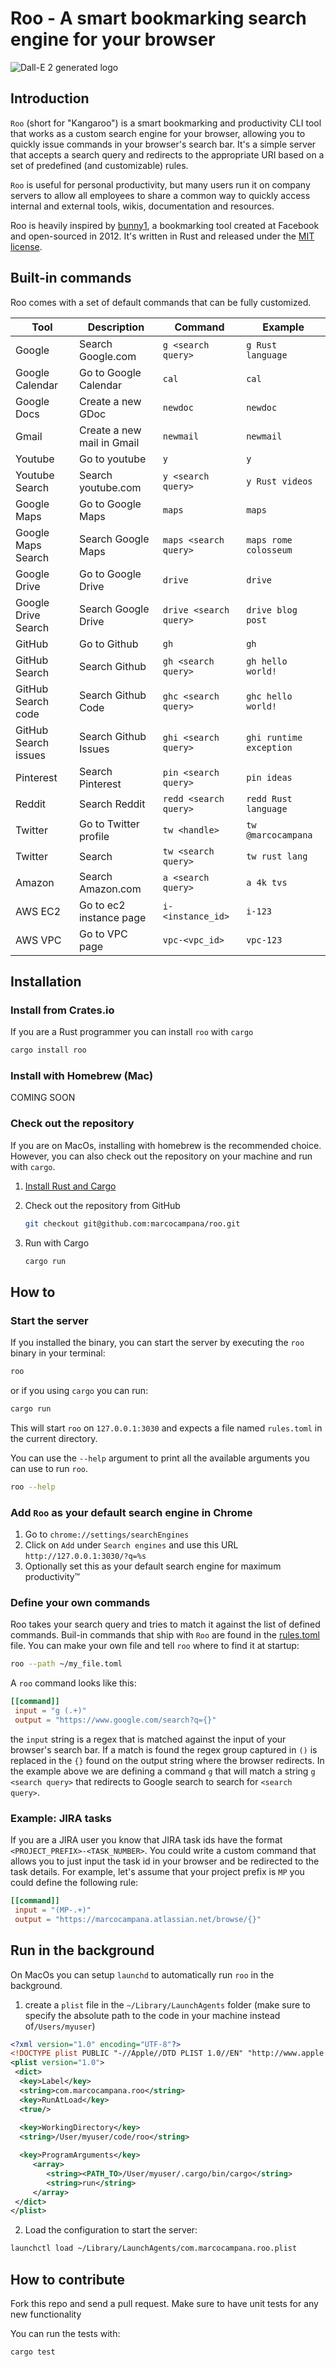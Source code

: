 # Roo - A smart bookmarking search engine for your browser

![Dall-E 2 generated logo](static/roo-logo.png)

## Introduction

`Roo` (short for "Kangaroo") is a smart bookmarking and productivity CLI tool that works as a custom search engine for your browser, allowing you to quickly issue commands in your browser's search bar. It's a simple server that accepts a search query and redirects to the appropriate URI based on a set of predefined (and customizable) rules.

`Roo` is useful for personal productivity, but many users run it on company servers to allow all employees to share a common way to quickly access internal and external tools, wikis, documentation and resources.

Roo is heavily inspired by [bunny1](https://github.com/ccheever/bunny1), a bookmarking tool created at Facebook and open-sourced in 2012. It's written in Rust and released under the [MIT license](LICENSE.md).

## Built-in commands

Roo comes with a set of default commands that can be fully customized.

| Tool                 | Description                 | Command                | Example                       |
|----------------------|-----------------------------|------------------------|-------------------------------|
| Google               | Search Google.com           | `g <search query>`     | `g Rust language`             |
| Google Calendar      | Go to Google Calendar       | `cal`                  | `cal`                         |
| Google Docs          | Create a new GDoc           | `newdoc`               | `newdoc`                      |
| Gmail                | Create a new mail in Gmail  | `newmail`              | `newmail`                     |
| Youtube              | Go to youtube               | `y`                    | `y`                           |
| Youtube Search       | Search youtube.com          | `y <search query>`     | `y Rust videos`               |
| Google Maps          | Go to Google Maps           | `maps`                 | `maps`                        |
| Google Maps Search   | Search Google Maps          | `maps <search query>`  | `maps rome colosseum`         |
| Google Drive         | Go to Google Drive          | `drive`                | `drive`                       |
| Google Drive Search  | Search Google Drive         | `drive <search query>` | `drive blog post`             |
| GitHub               | Go to Github                | `gh`                   | `gh`                          |
| GitHub Search        | Search Github               | `gh <search query>`    | `gh hello world!`             |
| GitHub Search code   | Search Github Code          | `ghc <search query>`   | `ghc hello world!`            |
| GitHub Search issues | Search Github Issues        | `ghi <search query>`   | `ghi runtime exception`       |
| Pinterest            | Search Pinterest            | `pin <search query>`   | `pin ideas`                   |
| Reddit               | Search Reddit               | `redd <search query>`  | `redd Rust language`          |
| Twitter              | Go to Twitter profile       | `tw <handle>`          | `tw @marcocampana`            |
| Twitter              | Search                      | `tw <search query>`    | `tw rust lang`                |
| Amazon               | Search Amazon.com           | `a <search query>`     | `a 4k tvs`                    |
| AWS EC2              | Go to ec2 instance page     | `i-<instance_id>`      | `i-123`                       |
| AWS VPC              | Go to VPC page              | `vpc-<vpc_id>`         | `vpc-123`                     |

## Installation

### Install from Crates.io

If you are a Rust programmer you can install `roo` with `cargo`

```bash
cargo install roo
```

### Install with Homebrew (Mac)

COMING SOON

### Check out the repository

If you are on MacOs, installing with homebrew is the recommended choice. However, you can also check out the repository on your machine and run with `cargo`.

1. [Install Rust and Cargo](https://doc.rust-lang.org/cargo/getting-started/installation.html)
1. Check out the repository from GitHub

    ```bash
    git checkout git@github.com:marcocampana/roo.git
    ```

1. Run with Cargo

    ```bash
    cargo run
    ```

## How to

### Start the server

If you installed the binary, you can start the server by executing the `roo` binary in your terminal:

```bash
roo
```

or if you using `cargo` you can run:

```bash
cargo run
```

This will start `roo` on `127.0.0.1:3030` and expects a file named `rules.toml` in the current directory.

You can use the `--help` argument to print all the available arguments you can use to run `roo`.

```bash
roo --help
```

### Add `Roo` as your default search engine in Chrome

1. Go to `chrome://settings/searchEngines`
2. Click on `Add` under `Search engines` and use this URL `http://127.0.0.1:3030/?q=%s`
3. Optionally set this as your default search engine for maximum productivity™

### Define your own commands

Roo takes your search query and tries to match it against the list of defined commands. Buil-in commands that ship with `Roo` are found in the [rules.toml](rules.toml) file. You can make your own file and tell `roo` where to find it at startup:

```bash
roo --path ~/my_file.toml
```

A `roo` command looks like this:

```toml
[[command]]
 input = "g (.+)"
 output = "https://www.google.com/search?q={}"
```

the `input` string is a regex that is matched against the input of your browser's search bar. If a match is found the regex group captured in `()` is replaced in the `{}` found on the output string where the browser redirects. In the example above we are defining a command `g` that will match a string `g <search query>` that redirects to Google search to search for `<search query>`.

### Example: JIRA tasks

If you are a JIRA user you know that JIRA task ids have the format `<PROJECT_PREFIX>-<TASK_NUMBER>`. You could write a custom command that allows you to just input the task id in your browser and be redirected to the task details. For example, let's assume that your project prefix is `MP` you could define the following rule:

```toml
[[command]]
 input = "(MP-.+)"
 output = "https://marcocampana.atlassian.net/browse/{}"
```

## Run in the background

On MacOs you can setup `launchd` to automatically run `roo` in the background.

1. create a `plist` file in the `~/Library/LaunchAgents` folder (make sure to specify the absolute path
to the code in your machine instead of`/Users/myuser`)

```xml
<?xml version="1.0" encoding="UTF-8"?>
<!DOCTYPE plist PUBLIC "-//Apple//DTD PLIST 1.0//EN" "http://www.apple.com/DTDs/PropertyList-1.0.dtd">
<plist version="1.0">
 <dict>
  <key>Label</key>
  <string>com.marcocampana.roo</string>
  <key>RunAtLoad</key>
  <true/>
  
  <key>WorkingDirectory</key>
  <string>/User/myuser/code/roo</string>

  <key>ProgramArguments</key>
     <array>
        <string><PATH_TO>/User/myuser/.cargo/bin/cargo</string>
        <string>run</string>
     </array>
 </dict>
</plist>
```

2. Load the configuration to start the server:

 ```bash
 launchctl load ~/Library/LaunchAgents/com.marcocampana.roo.plist
 ```

## How to contribute

Fork this repo and send a pull request. Make sure to have unit tests for any new functionality

You can run the tests with:

```bash
cargo test
```